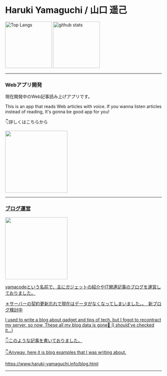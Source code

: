 <h1>Haruki Yamaguchi / 山口 遥己</h1>

<p align="left"> 
  <img alt="Top Langs" height="150px" src="https://github-readme-stats.vercel.app/api/top-langs/?username=8maguchi8ruki&layout=compact&show_icons=true&theme=onedark" />
  <img alt="github stats" height="150px" src="https://github-readme-stats.vercel.app/api?username=8maguchi8ruki&theme=onedark&show_icons=ture" />
</p>

<hr> 


<h3>Webアプリ開発</h3>
<p>現在開発中のWeb記事読み上げアプリです。</p>
<p>This is an app that reads Web articles with voice. If you wanna listen articles instead of reading, It's gonna be good app for you!</p>

<p>👇詳しくはこちらから</p>

<a href="https://github.com/8maguchi8ruki/FeedListener">
<img src="https://user-images.githubusercontent.com/77283970/231370865-4973e64a-e83d-4284-bca3-51baa4fead0c.png" style="width:200px;　border:2px solid #ccc;">
 
<hr>

<h3>ブログ運営</h3>   
<img src="https://user-images.githubusercontent.com/77283970/231370539-748091a5-47a4-41e0-8a98-27449bffecce.png" style="width:200px;">                                                                                                        
<p>yamacodeという名前で、主にガジェットの紹介やIT関連記事のブログを運営しておりました。</p>
<p>＊サーバーの契約更新忘れで現在はデータがなくなってしまいました。。　新ブログ検討中</p>

<p>I used to write a blog about gadget and tips of tech. but I fogot to recontract my  
server. so now, These all my blog data is gone🥲  (I should've checked it…)</p>

                                                                                      
<p>👇このような記事を書いておりました。</p>
  
<p>👇Anyway, here it is blog examples that I was writing about.</p>

 https://www.haruki-yamaguchi.info/blog.html
 
<hr>


                                                                                      
                                                                                       
<!-- 
[![trophy](https://github-profile-trophy.vercel.app/?username=8maguchi8ruki&theme=onedark&column=7
)](https://github.com/ryo-ma/github-profile-trophy) -->






